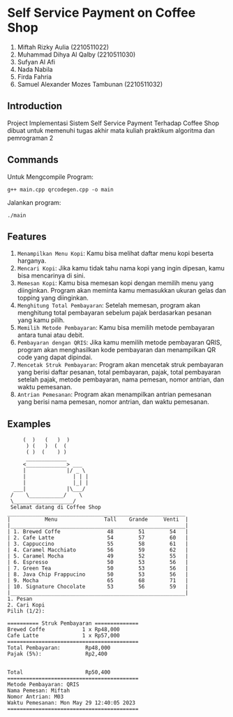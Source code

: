 Self Service Payment on Coffee Shop
===================================
1. Miftah Rizky Aulia               (2210511022)
2. Muhammad Dihya Al Qalby          (2210511030)
3. Sufyan Al Afi                    
4. Nada Nabila                      
5. Firda Fahria                     
6. Samuel Alexander Mozes Tambunan  (2210511032)

Introduction
------------

Project Implementasi Sistem Self Service Payment Terhadap Coffee Shop dibuat untuk memenuhi tugas akhir mata kuliah praktikum algoritma dan pemrograman 2

Commands
------------

Untuk Mengcompile Program:
```
g++ main.cpp qrcodegen.cpp -o main
```
Jalankan program:
```
./main
```

Features
--------

1. ``Menampilkan Menu Kopi``: Kamu bisa melihat daftar menu kopi beserta harganya.
2. ``Mencari Kopi``: Jika kamu tidak tahu nama kopi yang ingin dipesan, kamu bisa mencarinya di sini.
3. ``Memesan Kopi``: Kamu bisa memesan kopi dengan memilih menu yang diinginkan. Program akan meminta kamu memasukkan ukuran gelas dan topping yang diinginkan.
4. ``Menghitung Total Pembayaran``: Setelah memesan, program akan menghitung total pembayaran sebelum pajak berdasarkan pesanan yang kamu pilih.
5. ``Memilih Metode Pembayaran``: Kamu bisa memilih metode pembayaran antara tunai atau debit.
6. ``Pembayaran dengan QRIS``: Jika kamu memilih metode pembayaran QRIS, program akan menghasilkan kode pembayaran dan menampilkan QR code yang dapat dipindai.
7. ``Mencetak Struk Pembayaran``: Program akan mencetak struk pembayaran yang berisi daftar pesanan, total pembayaran, pajak, total pembayaran setelah pajak, metode pembayaran, nama pemesan, nomor antrian, dan waktu pemesanan.
8. ``Antrian Pemesanan``: Program akan menampilkan antrian pemesanan yang berisi nama pemesan, nomor antrian, dan waktu pemesanan.

Examples
--------

```
     (  )   (   )  )
      ) (   )  (  (
      ( )  (    ) )
      _____________
     <_____________> ___
     |             |/ _ \
     |               | | |
     |               |_| |
  ___|             |\___/
 /    \___________/    \
 \___________________/   
 Selamat datang di Coffee Shop
_________________________________________________________
|           Menu               Tall    Grande     Venti  |
|________________________________________________________|
| 1. Brewed Coffe               48        51        54   |
| 2. Cafe Latte                 54        57        60   |    
| 3. Cappuccino                 55        58        61   |
| 4. Caramel Macchiato          56        59        62   |  
| 5. Caramel Mocha              49        52        55   |
| 6. Espresso                   50        53        56   |
| 7. Green Tea                  50        53        56   |
| 8. Java Chip Frappucino       50        53        56   |
| 9. Mocha                      65        68        71   |
| 10. Signature Chocolate       53        56        59   |
|________________________________________________________|
1. Pesan
2. Cari Kopi
Pilih (1/2): 
```
```
========== Struk Pembayaran ==============
Brewed Coffe            1 x Rp48,000
Cafe Latte              1 x Rp57,000
==========================================
Total Pembayaran:        Rp48,000
Pajak (5%):              Rp2,400


Total                    Rp50,400
==========================================
Metode Pembayaran: QRIS
Nama Pemesan: Miftah
Nomor Antrian: M03
Waktu Pemesanan: Mon May 29 12:40:05 2023
==========================================
